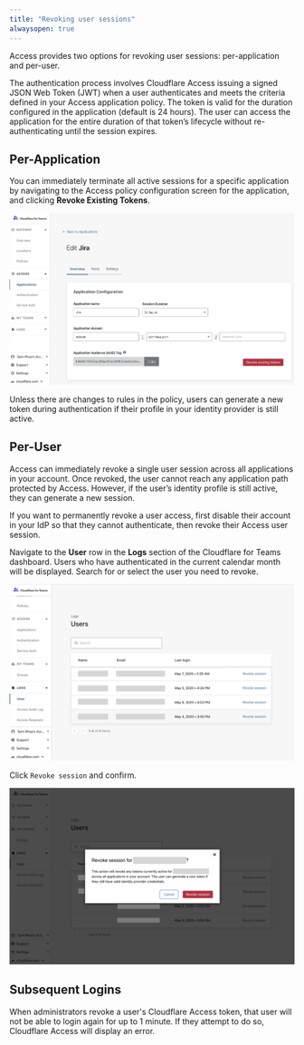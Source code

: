 ```yaml
---
title: "Revoking user sessions"
alwaysopen: true
---
```


Access provides two options for revoking user sessions: per-application and per-user.

The authentication process involves Cloudflare Access issuing a signed JSON Web Token (JWT) when a user authenticates and meets the criteria defined in your Access application policy. The token is valid for the duration configured in the application (default is 24 hours). The user can access the application for the entire duration of that token’s lifecycle without re-authenticating until the session expires.

## Per-Application

You can immediately terminate all active sessions for a specific application by navigating to the Access policy configuration screen for the application, and clicking **Revoke Existing Tokens**.

![revoke-users](../static/apps/revoke-app.png)

Unless there are changes to rules in the policy, users can generate a new token during authentication if their profile in your identity provider is still active.

## Per-User

Access can immediately revoke a single user session across all applications in your account. Once revoked, the user cannot reach any application path protected by Access. However, if the user’s identity profile is still active, they can generate a new session.

If you want to permanently revoke a user access, first disable their account in your IdP so that they cannot authenticate, then revoke their Access user session.

Navigate to the **User** row in the **Logs** section of the Cloudflare for Teams dashboard. Users who have authenticated in the current calendar month will be displayed. Search for or select the user you need to revoke.

![revoke-users](../static/revoke/user-list.png)

Click `Revoke session` and confirm.

![revoke-users](../static/revoke/confirm-revoke.png)

## Subsequent Logins

When administrators revoke a user's Cloudflare Access token, that user will not be able to login again for up to 1 minute. If they attempt to do so, Cloudflare Access will display an error.